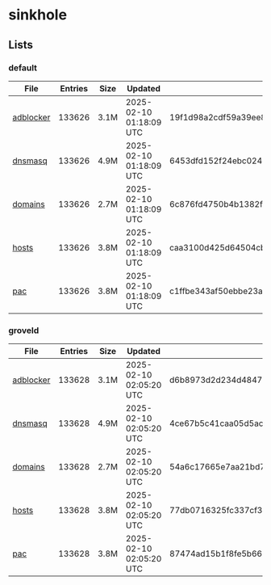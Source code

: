 # sinkhole

## Lists

### default

|File|Entries|Size|Updated|Hash|
|-|-|-|-|-|
|[adblocker](https://raw.githubusercontent.com/groveld/sinkhole/lists/default/adblocker.txt)|133626|3.1M|2025-02-10 01:18:09 UTC|19f1d98a2cdf59a39ee81df331b056f467a3381ec8f5ff6c83e5d8abd5d14d5a|
|[dnsmasq](https://raw.githubusercontent.com/groveld/sinkhole/lists/default/dnsmasq.txt)|133626|4.9M|2025-02-10 01:18:09 UTC|6453dfd152f24ebc024842ebcef0988a60ed54d3a45471ad30ae9a3576cecf39|
|[domains](https://raw.githubusercontent.com/groveld/sinkhole/lists/default/domains.txt)|133626|2.7M|2025-02-10 01:18:09 UTC|6c876fd4750b4b1382f7b05166e7ebb2f09486807efab3a03dfa60c6b2df9f00|
|[hosts](https://raw.githubusercontent.com/groveld/sinkhole/lists/default/hosts.txt)|133626|3.8M|2025-02-10 01:18:09 UTC|caa3100d425d64504cb72139de53f009ed03334702b3966ca622e54514be7825|
|[pac](https://raw.githubusercontent.com/groveld/sinkhole/lists/default/pac.txt)|133626|3.8M|2025-02-10 01:18:09 UTC|c1ffbe343af50ebbe23acc6e818ada89b1e06358534210e8709f6a4f35d2debd|

### groveld

|File|Entries|Size|Updated|Hash|
|-|-|-|-|-|
|[adblocker](https://raw.githubusercontent.com/groveld/sinkhole/lists/groveld/adblocker.txt)|133628|3.1M|2025-02-10 02:05:20 UTC|d6b8973d2d234d4847941fef895d8b2394384d8c651e8e5ab8c8a29cb43090cc|
|[dnsmasq](https://raw.githubusercontent.com/groveld/sinkhole/lists/groveld/dnsmasq.txt)|133628|4.9M|2025-02-10 02:05:20 UTC|4ce67b5c41caa05d5acf9efd2d7b1059edf19496559b8b70d46c24f9c243b297|
|[domains](https://raw.githubusercontent.com/groveld/sinkhole/lists/groveld/domains.txt)|133628|2.7M|2025-02-10 02:05:20 UTC|54a6c17665e7aa21bd7ecc930fc44a0adbc031ccbbe14e71e5fc6a4743302cb4|
|[hosts](https://raw.githubusercontent.com/groveld/sinkhole/lists/groveld/hosts.txt)|133628|3.8M|2025-02-10 02:05:20 UTC|77db0716325fc337cf3764e21df69313f317246406e9e9fa64f52ed039239acd|
|[pac](https://raw.githubusercontent.com/groveld/sinkhole/lists/groveld/pac.txt)|133628|3.8M|2025-02-10 02:05:20 UTC|87474ad15b1f8fe5b6694a01c1806722aea761402eccc56155fe71f7131ad4e8|
